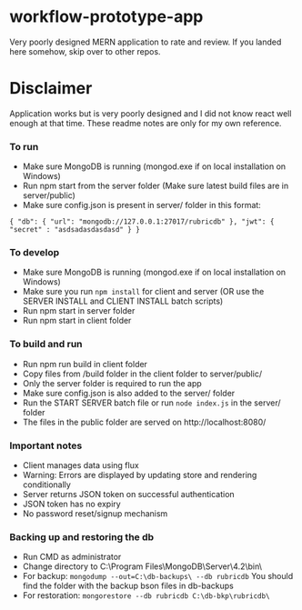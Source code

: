 # workflow-prototype-app
Very poorly designed MERN application to rate and review.
If you landed here somehow, skip over to other repos.

# Disclaimer
Application works but is very poorly designed and I did not know react well enough at that time.
These readme notes are only for my own reference.

### To run
- Make sure MongoDB is running (mongod.exe if on local installation on Windows)
- Run npm start from the server folder (Make sure latest build files are in server/public)
- Make sure config.json is present in server/ folder in this format:

`{
    "db": {
        "url": "mongodb://127.0.0.1:27017/rubricdb"
    },
    "jwt": {
        "secret" : "asdsadasdasdasd"
    }
}`

### To develop
- Make sure MongoDB is running (mongod.exe if on local installation on Windows)
- Make sure you run `npm install` for client and server (OR use the SERVER INSTALL and CLIENT INSTALL batch scripts) 
- Run npm start in server folder
- Run npm start in client folder

### To build and run
- Run npm run build in client folder
- Copy files from /build folder in the client folder to server/public/
- Only the server folder is required to run the app
- Make sure config.json is also added to the server/ folder
- Run the START SERVER batch file or run `node index.js` in the server/ folder
- The files in the public folder are served on http://localhost:8080/

### Important notes
- Client manages data using flux
- Warning: Errors are displayed by updating store and rendering conditionally
- Server returns JSON token on successful authentication
- JSON token has no expiry
- No password reset/signup mechanism

### Backing up and restoring the db
- Run CMD as administrator
- Change directory to C:\Program Files\MongoDB\Server\4.2\bin\
- For backup:
`mongodump --out=C:\db-backups\ --db rubricdb`
You should find the folder with the backup bson files in db-backups
- For restoration:
`mongorestore --db rubricdb C:\db-bkp\rubricdb\`